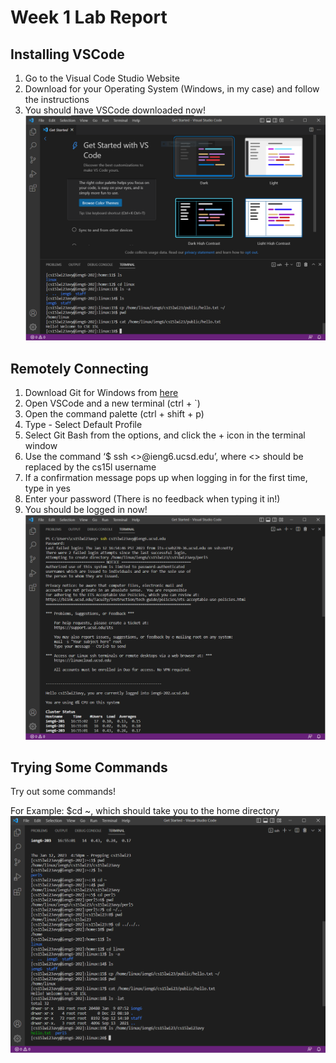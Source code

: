 # Week 1 Lab Report
## Installing VSCode
1. Go to the Visual Code Studio Website
2. Download for your Operating System (Windows, in my case) and follow the instructions
3. You should have VSCode downloaded now!
![image](Part3img.png)
## Remotely Connecting
1. Download Git for Windows from [here](https:///git-scm.com/download/win)
2. Open VSCode and a new terminal (ctrl + `)
3. Open the command palette (ctrl + shift + p)
4. Type - Select Default Profile
5. Select Git Bash from the options, and click the + icon in the terminal window
6. Use the command ‘$ ssh <>@ieng6.ucsd.edu’, where <> should be replaced by the cs15l username
7. If a confirmation message pops up when logging in for the first time, type in yes
8. Enter your password (There is no feedback when typing it in!)
9. You should be logged in now!
![image](Part4img.png)
## Trying Some Commands
Try out some commands!

For Example: $cd ~, which should take you to the home directory
![image](Part5img.png)
